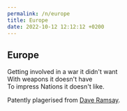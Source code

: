 ```yaml
---
permalink: /n/europe
title: Europe
date: 2022-10-12 12:12:12 +0200
---
```


## Europe

Getting involved in a war it didn't want
<br/>
With weapons it doesn't have
<br/>
To impress Nations it doesn't like.
<br/>


Patently plagerised from [Dave Ramsay](https://undefeatedmotivation.com/quotes/we-buy-things-we-don-t-need-with-money-we-don-t-have-to-impress-people-we-don-t-like-dave-ramsey-quote/).

